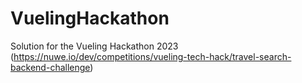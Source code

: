 # VuelingHackathon

Solution for the Vueling Hackathon 2023 
(https://nuwe.io/dev/competitions/vueling-tech-hack/travel-search-backend-challenge) 
